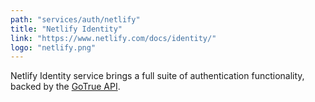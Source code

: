 ```yaml
---
path: "services/auth/netlify"
title: "Netlify Identity"
link: "https://www.netlify.com/docs/identity/"
logo: "netlify.png"
---
```


Netlify Identity service brings a full suite of authentication functionality, backed by the
[GoTrue API](https://www.gotrueapi.org/).
